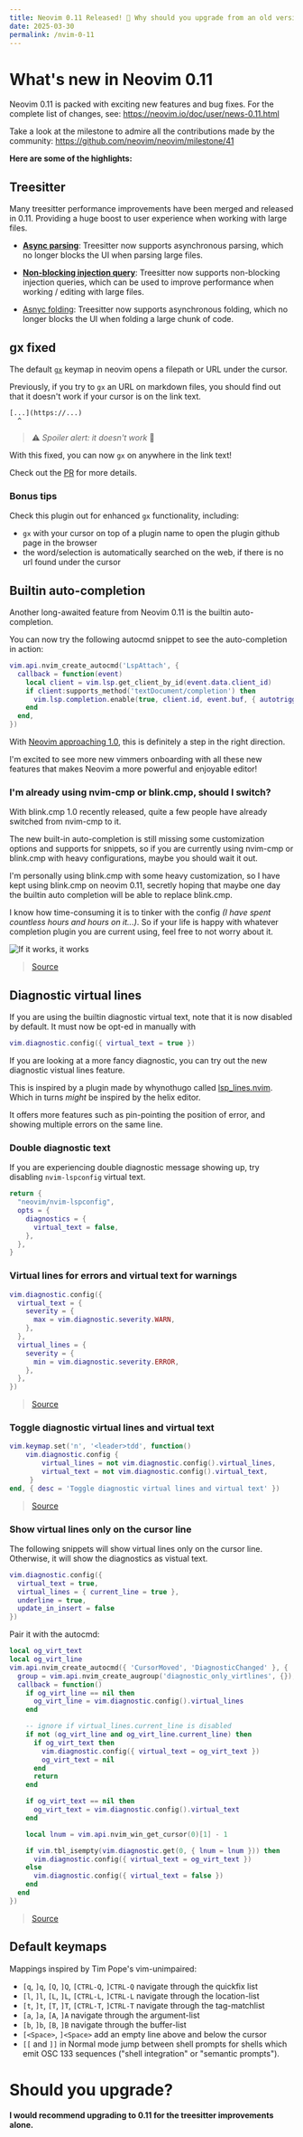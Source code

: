 ```yaml
---
title: Neovim 0.11 Released! 🎉 Why should you upgrade from an old version?
date: 2025-03-30
permalink: /nvim-0-11
---
```


# What's new in Neovim 0.11

Neovim 0.11 is packed with exciting new features and bug fixes. For the complete list of changes, see:
<https://neovim.io/doc/user/news-0.11.html>

Take a look at the milestone to admire all the contributions made by the community:
<https://github.com/neovim/neovim/milestone/41>

**Here are some of the highlights:**

## Treesitter

Many treesitter performance improvements have been merged and released in 0.11. Providing a huge boost to user experience when working with large files.

- [**Async parsing**](https://github.com/neovim/neovim/pull/31631): Treesitter now supports asynchronous parsing, which no longer blocks the UI when parsing large files.
- [**Non-blocking injection query**](https://github.com/neovim/neovim/pull/32000): Treesitter now supports non-blocking injection queries, which can be used to improve performance when working / editing with large files.

- [Asnyc folding](https://github.com/neovim/neovim/pull/31827): Treesitter now supports asynchronous folding, which no longer blocks the UI when folding a large chunk of code.

## gx fixed

The default [`gx`](https://neovim.io/doc/user/various.html#gx) keymap in neovim opens a filepath or URL under the cursor.

Previously, if you try to `gx` an URL on markdown files, you should find out that it doesn't work if your cursor is on the link text.

```
[...](https://...)
  ^
```

> ⚠️ *Spoiler alert: it doesn't work* 🫠

With this fixed, you can now `gx` on anywhere in the link text!

Check out the [PR](https://github.com/neovim/neovim/pull/28630) for more details.

### Bonus tips

Check this plugin out for enhanced `gx` functionality, including:

- `gx` with your cursor on top of a plugin name to open the plugin github page in the browser
- the word/selection is automatically searched on the web, if there is no url found under the cursor

<div class="gh-card gh-large" data-repo="chrishrb/gx.nvim"></div>

## Builtin auto-completion

Another long-awaited feature from Neovim 0.11 is the builtin auto-completion.

You can now try the following autocmd snippet to see the auto-completion in action:

``` lua
vim.api.nvim_create_autocmd('LspAttach', {
  callback = function(event)
    local client = vim.lsp.get_client_by_id(event.data.client_id)
    if client:supports_method('textDocument/completion') then
      vim.lsp.completion.enable(true, client.id, event.buf, { autotrigger = true })
    end
  end,
})
```

With [Neovim approaching 1.0](https://github.com/neovim/neovim/issues/20451), this is definitely a step in the right direction.

I'm excited to see more new vimmers onboarding with all these new features that makes Neovim a more powerful and enjoyable editor!

### I'm already using nvim-cmp or blink.cmp, should I switch?

<div class="github-card" data-github="hrsh7th/nvim-cmp" data-width="400" data-height="" data-theme="default"></div>
<script src="//cdn.jsdelivr.net/github-cards/latest/widget.js"></script>
<div class="gh-card gh-large" data-repo="Saghen/blink.cmp"></div>

<div class="github-card" data-github="" data-width="400" data-height="" data-theme="default"></div>
<script src="//cdn.jsdelivr.net/github-cards/latest/widget.js"></script>

With blink.cmp 1.0 recently released, quite a few people have already switched from nvim-cmp to it.

The new built-in auto-completion is still missing some customization options and supports for snippets, so if you are currently using nvim-cmp or blink.cmp with heavy configurations, maybe you should wait it out.

I'm personally using blink.cmp with some heavy customization, so I have kept using blink.cmp on neovim 0.11, secretly hoping that maybe one day the builtin auto completion will be able to replace blink.cmp.

I know how time-consuming it is to tinker with the config *(I have spent countless hours and hours on it...)*. So if your life is happy with whatever completion plugin you are current using, feel free to not worry about it.

![If it works, it works](https://btj93.github.io/nvim-0-11/if_it_works_it_works.png)
> [Source](https://www.reddit.com/r/ProgrammerHumor/comments/w6ysl9/if_it_works_it_works/)

## Diagnostic virtual lines

If you are using the builtin diagnostic virtual text, note that it is now disabled by default. It must now be opt-ed in manually with

``` lua
vim.diagnostic.config({ virtual_text = true })
```

If you are looking at a more fancy diagnostic, you can try out the new diagnostic vistual lines feature.

This is inspired by a plugin made by whynothugo called [lsp_lines.nvim](https://sr.ht/~whynothugo/lsp_lines.nvim/). Which in turns *might* be inspired by the helix editor.

It offers more features such as pin-pointing the position of error, and showing multiple errors on the same line.

### Double diagnostic text

If you are experiencing double diagnostic message showing up, try disabling `nvim-lspconfig` virtual text.

``` lua
return {
  "neovim/nvim-lspconfig",
  opts = {
    diagnostics = {
      virtual_text = false,
    },
  },
}
```

### Virtual lines for errors and virtual text for warnings

``` lua
vim.diagnostic.config({
  virtual_text = {
    severity = {
      max = vim.diagnostic.severity.WARN,
    },
  },
  virtual_lines = {
    severity = {
      min = vim.diagnostic.severity.ERROR,
    },
  },
})
```

> [Source](https://www.reddit.com/r/neovim/comments/1jo9oe9/i_set_up_my_config_to_use_virtual_lines_for)

### Toggle diagnostic virtual lines and virtual text

``` lua
vim.keymap.set('n', '<leader>tdd', function()
    vim.diagnostic.config {
        virtual_lines = not vim.diagnostic.config().virtual_lines,
        virtual_text = not vim.diagnostic.config().virtual_text,
     }
end, { desc = 'Toggle diagnostic virtual lines and virtual text' })
```

> [Source](https://www.reddit.com/r/neovim/comments/1jo9oe9/comment/mkti11p/?utm_source=share&utm_medium=web3x&utm_name=web3xcss&utm_term=1&utm_content=share_button)

### Show virtual lines only on the cursor line

The following snippets will show virtual lines only on the cursor line. Otherwise, it will show the diagnostics as vistual text.

``` lua
vim.diagnostic.config({
  virtual_text = true,
  virtual_lines = { current_line = true },
  underline = true,
  update_in_insert = false
})
```

Pair it with the autocmd:

``` lua
local og_virt_text
local og_virt_line
vim.api.nvim_create_autocmd({ 'CursorMoved', 'DiagnosticChanged' }, {
  group = vim.api.nvim_create_augroup('diagnostic_only_virtlines', {}),
  callback = function()
    if og_virt_line == nil then
      og_virt_line = vim.diagnostic.config().virtual_lines
    end

    -- ignore if virtual_lines.current_line is disabled
    if not (og_virt_line and og_virt_line.current_line) then
      if og_virt_text then
        vim.diagnostic.config({ virtual_text = og_virt_text })
        og_virt_text = nil
      end
      return
    end

    if og_virt_text == nil then
      og_virt_text = vim.diagnostic.config().virtual_text
    end

    local lnum = vim.api.nvim_win_get_cursor(0)[1] - 1

    if vim.tbl_isempty(vim.diagnostic.get(0, { lnum = lnum })) then
      vim.diagnostic.config({ virtual_text = og_virt_text })
    else
      vim.diagnostic.config({ virtual_text = false })
    end
  end
})
```

> [Source](https://www.reddit.com/r/neovim/comments/1jpbc7s/disable_virtual_text_if_there_is_diagnostic_in/)

## Default keymaps

Mappings inspired by Tim Pope's vim-unimpaired:

- `[q`, `]q`, `[Q`, `]Q`, `[CTRL-Q`, `]CTRL-Q` navigate through the quickfix list
- `[l`, `]l`, `[L`, `]L`, `[CTRL-L`, `]CTRL-L` navigate through the location-list
- `[t`, `]t`, `[T`, `]T`, `[CTRL-T`, `]CTRL-T` navigate through the tag-matchlist
- `[a`, `]a`, `[A`, `]A` navigate through the argument-list
- `[b`, `]b`, `[B`, `]B` navigate through the buffer-list
- `[<Space>`, `]<Space>` add an empty line above and below the cursor
- `[[` and `]]` in Normal mode jump between shell prompts for shells which emit OSC 133 sequences ("shell integration" or "semantic prompts").

# Should you upgrade?

**I would recommend upgrading to 0.11 for the treesitter improvements alone.**
